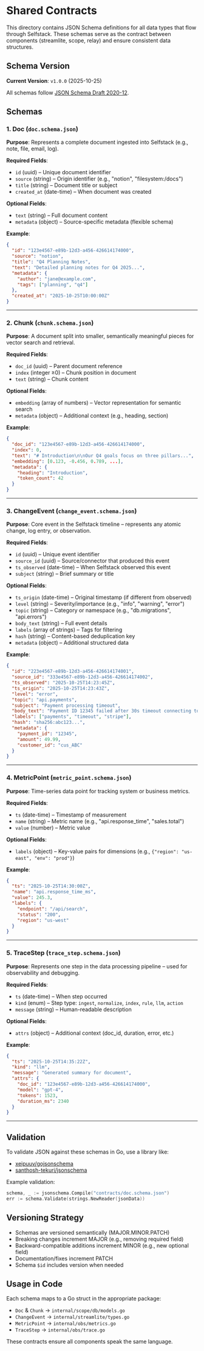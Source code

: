# Shared Contracts

This directory contains JSON Schema definitions for all data types that flow through Selfstack. These schemas serve as the contract between components (streamlite, scope, relay) and ensure consistent data structures.

## Schema Version

**Current Version**: `v1.0.0` (2025-10-25)

All schemas follow [JSON Schema Draft 2020-12](https://json-schema.org/draft/2020-12/schema).

## Schemas

### 1. Doc (`doc.schema.json`)

**Purpose**: Represents a complete document ingested into Selfstack (e.g., note, file, email, log).

**Required Fields**:
- `id` (uuid) – Unique document identifier
- `source` (string) – Origin identifier (e.g., "notion", "filesystem:/docs")
- `title` (string) – Document title or subject
- `created_at` (date-time) – When document was created

**Optional Fields**:
- `text` (string) – Full document content
- `metadata` (object) – Source-specific metadata (flexible schema)

**Example**:
```json
{
  "id": "123e4567-e89b-12d3-a456-426614174000",
  "source": "notion",
  "title": "Q4 Planning Notes",
  "text": "Detailed planning notes for Q4 2025...",
  "metadata": {
    "author": "jane@example.com",
    "tags": ["planning", "q4"]
  },
  "created_at": "2025-10-25T10:00:00Z"
}
```

---

### 2. Chunk (`chunk.schema.json`)

**Purpose**: A document split into smaller, semantically meaningful pieces for vector search and retrieval.

**Required Fields**:
- `doc_id` (uuid) – Parent document reference
- `index` (integer ≥0) – Chunk position in document
- `text` (string) – Chunk content

**Optional Fields**:
- `embedding` (array of numbers) – Vector representation for semantic search
- `metadata` (object) – Additional context (e.g., heading, section)

**Example**:
```json
{
  "doc_id": "123e4567-e89b-12d3-a456-426614174000",
  "index": 0,
  "text": "# Introduction\n\nOur Q4 goals focus on three pillars...",
  "embedding": [0.123, -0.456, 0.789, ...],
  "metadata": {
    "heading": "Introduction",
    "token_count": 42
  }
}
```

---

### 3. ChangeEvent (`change_event.schema.json`)

**Purpose**: Core event in the Selfstack timeline – represents any atomic change, log entry, or observation.

**Required Fields**:
- `id` (uuid) – Unique event identifier
- `source_id` (uuid) – Source/connector that produced this event
- `ts_observed` (date-time) – When Selfstack observed this event
- `subject` (string) – Brief summary or title

**Optional Fields**:
- `ts_origin` (date-time) – Original timestamp (if different from observed)
- `level` (string) – Severity/importance (e.g., "info", "warning", "error")
- `topic` (string) – Category or namespace (e.g., "db.migrations", "api.errors")
- `body_text` (string) – Full event details
- `labels` (array of strings) – Tags for filtering
- `hash` (string) – Content-based deduplication key
- `metadata` (object) – Additional structured data

**Example**:
```json
{
  "id": "223e4567-e89b-12d3-a456-426614174001",
  "source_id": "333e4567-e89b-12d3-a456-426614174002",
  "ts_observed": "2025-10-25T14:23:45Z",
  "ts_origin": "2025-10-25T14:23:43Z",
  "level": "error",
  "topic": "api.payments",
  "subject": "Payment processing timeout",
  "body_text": "Payment ID 12345 failed after 30s timeout connecting to Stripe API",
  "labels": ["payments", "timeout", "stripe"],
  "hash": "sha256:abc123...",
  "metadata": {
    "payment_id": "12345",
    "amount": 49.99,
    "customer_id": "cus_ABC"
  }
}
```

---

### 4. MetricPoint (`metric_point.schema.json`)

**Purpose**: Time-series data point for tracking system or business metrics.

**Required Fields**:
- `ts` (date-time) – Timestamp of measurement
- `name` (string) – Metric name (e.g., "api.response_time", "sales.total")
- `value` (number) – Metric value

**Optional Fields**:
- `labels` (object) – Key-value pairs for dimensions (e.g., `{"region": "us-east", "env": "prod"}`)

**Example**:
```json
{
  "ts": "2025-10-25T14:30:00Z",
  "name": "api.response_time_ms",
  "value": 245.3,
  "labels": {
    "endpoint": "/api/search",
    "status": "200",
    "region": "us-west"
  }
}
```

---

### 5. TraceStep (`trace_step.schema.json`)

**Purpose**: Represents one step in the data processing pipeline – used for observability and debugging.

**Required Fields**:
- `ts` (date-time) – When step occurred
- `kind` (enum) – Step type: `ingest`, `normalize`, `index`, `rule`, `llm`, `action`
- `message` (string) – Human-readable description

**Optional Fields**:
- `attrs` (object) – Additional context (doc_id, duration, error, etc.)

**Example**:
```json
{
  "ts": "2025-10-25T14:35:22Z",
  "kind": "llm",
  "message": "Generated summary for document",
  "attrs": {
    "doc_id": "123e4567-e89b-12d3-a456-426614174000",
    "model": "gpt-4",
    "tokens": 1523,
    "duration_ms": 2340
  }
}
```

---

## Validation

To validate JSON against these schemas in Go, use a library like:
- [xeipuuv/gojsonschema](https://github.com/xeipuuv/gojsonschema)
- [santhosh-tekuri/jsonschema](https://github.com/santhosh-tekuri/jsonschema)

Example validation:
```go
schema, _ := jsonschema.Compile("contracts/doc.schema.json")
err := schema.Validate(strings.NewReader(jsonData))
```

## Versioning Strategy

- Schemas are versioned semantically (MAJOR.MINOR.PATCH)
- Breaking changes increment MAJOR (e.g., removing required field)
- Backward-compatible additions increment MINOR (e.g., new optional field)
- Documentation/fixes increment PATCH
- Schema `$id` includes version when needed

## Usage in Code

Each schema maps to a Go struct in the appropriate package:
- `Doc` & `Chunk` → `internal/scope/db/models.go`
- `ChangeEvent` → `internal/streamlite/types.go`
- `MetricPoint` → `internal/obs/metrics.go`
- `TraceStep` → `internal/obs/trace.go`

These contracts ensure all components speak the same language.

